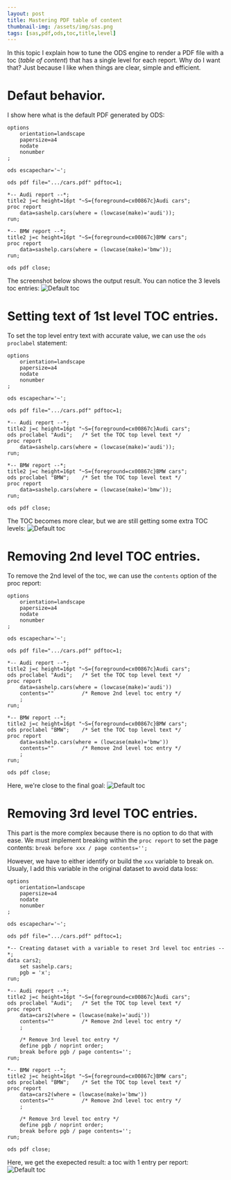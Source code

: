 ```yaml
---
layout: post
title: Mastering PDF table of content
thumbnail-img: /assets/img/sas.png
tags: [sas,pdf,ods,toc,title,level]
---
```


In this topic I explain how to tune the ODS engine to render a PDF file with a toc (*table of content*) that has a single level for each report. Why do I want that? Just because I like when things are clear, simple and efficient.

# Defaut behavior.
I show here what is the default PDF generated by ODS:
```
options
    orientation=landscape
    papersize=a4
    nodate
    nonumber
;

ods escapechar='~';

ods pdf file=".../cars.pdf" pdftoc=1;

*-- Audi report --*;
title2 j=c height=16pt "~S={foreground=cx00867c}Audi cars";
proc report
    data=sashelp.cars(where = (lowcase(make)='audi'));
run;

*-- BMW report --*;
title2 j=c height=16pt "~S={foreground=cx00867c}BMW cars";
proc report
    data=sashelp.cars(where = (lowcase(make)='bmw'));
run;

ods pdf close;
```

The screenshot below shows the output result. You can notice the 3 levels toc entries:
![Default toc](/assets/img/ods_pdf_toc_01.png)

# Setting text of 1st level TOC entries.
To set the top level entry text with accurate value, we can use the `ods proclabel` statement:
```
options
    orientation=landscape
    papersize=a4
    nodate
    nonumber
;

ods escapechar='~';

ods pdf file=".../cars.pdf" pdftoc=1;

*-- Audi report --*;
title2 j=c height=16pt "~S={foreground=cx00867c}Audi cars";
ods proclabel "Audi";   /* Set the TOC top level text */
proc report
    data=sashelp.cars(where = (lowcase(make)='audi'));
run;

*-- BMW report --*;
title2 j=c height=16pt "~S={foreground=cx00867c}BMW cars";
ods proclabel "BMW";    /* Set the TOC top level text */
proc report
    data=sashelp.cars(where = (lowcase(make)='bmw'));
run;

ods pdf close;
```

The TOC becomes more clear, but we are still getting some extra TOC levels:
![Default toc](/assets/img/ods_pdf_toc_02.png)

# Removing 2nd level TOC entries.
To remove the 2nd level of the toc, we can use the `contents` option of the proc report:
```
options
    orientation=landscape
    papersize=a4
    nodate
    nonumber
;

ods escapechar='~';

ods pdf file=".../cars.pdf" pdftoc=1;

*-- Audi report --*;
title2 j=c height=16pt "~S={foreground=cx00867c}Audi cars";
ods proclabel "Audi";   /* Set the TOC top level text */
proc report
    data=sashelp.cars(where = (lowcase(make)='audi'))
    contents=""         /* Remove 2nd level toc entry */
    ;
run;

*-- BMW report --*;
title2 j=c height=16pt "~S={foreground=cx00867c}BMW cars";
ods proclabel "BMW";    /* Set the TOC top level text */
proc report
    data=sashelp.cars(where = (lowcase(make)='bmw'))
    contents=""         /* Remove 2nd level toc entry */
    ;
run;

ods pdf close;
```

Here, we're close to the final goal:
![Default toc](/assets/img/ods_pdf_toc_03.png)

# Removing 3rd level TOC entries.
This part is the more complex because there is no option to do that with ease. We must implement breaking within the `proc report` to set the page contents:
```break before xxx / page contents='';```

However, we have to either identify or build the `xxx` variable to break on. Usualy, I add this variable in the original dataset to avoid data loss:
```
options
    orientation=landscape
    papersize=a4
    nodate
    nonumber
;

ods escapechar='~';

ods pdf file=".../cars.pdf" pdftoc=1;

*-- Creating dataset with a variable to reset 3rd level toc entries --*;
data cars2;
	set sashelp.cars;
	pgb = 'x';
run;

*-- Audi report --*;
title2 j=c height=16pt "~S={foreground=cx00867c}Audi cars";
ods proclabel "Audi";   /* Set the TOC top level text */
proc report
    data=cars2(where = (lowcase(make)='audi'))
    contents=""         /* Remove 2nd level toc entry */
    ;
    
    /* Remove 3rd level toc entry */
    define pgb / noprint order;
    break before pgb / page contents='';
run;

*-- BMW report --*;
title2 j=c height=16pt "~S={foreground=cx00867c}BMW cars";
ods proclabel "BMW";    /* Set the TOC top level text */
proc report
    data=cars2(where = (lowcase(make)='bmw'))
    contents=""         /* Remove 2nd level toc entry */
    ;
    
    /* Remove 3rd level toc entry */
    define pgb / noprint order;
    break before pgb / page contents='';
run;

ods pdf close;
```

Here, we get the exepected result: a toc with 1 entry per report:
![Default toc](/assets/img/ods_pdf_toc_04.png)
